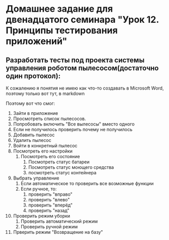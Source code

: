 # Домашнее задание для двенадцатого семинара "Урок 12. Принципы тестирования приложений"

## Разработать тесты под проекта системы управления роботом пылесосом(достаточно один протокол):


К сожалению я понятия не имею как что-то создавать в Microsoft Word, поэтому только вот тут, в markdown

Поэтому вот что смог:

1. Зайти в приложение
1. Просмотреть список пылесосов.
1. Попробовать включить "Все вылесосы" вместо одного
1. Если не получилось проверить почему не получилось
1. Добавить пылесос
1. Удалить пылесос
1. Войти в конкретный пылесос
1. Посмотреть его настройки
    1. Посмотреть его состояние
        1. Посмотреть статус батареи
        1. Посмотреть статус моющего средства
        1. посмотреть статус контейнера
1. Выбрать управление
    1. Если автоматическое то проверить все возможные функции
    2. Если ручное, то:
        1. проверить "вправо"
        1. проверить "влево"
        1. проверить "вперёд"
        1. проверить "назад"
1. Проверить режим уборки
    1. Проверить автоматический режим
    1. Проверить ручной режим
1. Прверить режим "Возвращение на базу"